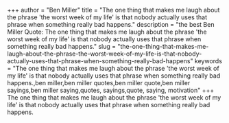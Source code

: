 +++
author = "Ben Miller"
title = "The one thing that makes me laugh about the phrase 'the worst week of my life' is that nobody actually uses that phrase when something really bad happens."
description = "the best Ben Miller Quote: The one thing that makes me laugh about the phrase 'the worst week of my life' is that nobody actually uses that phrase when something really bad happens."
slug = "the-one-thing-that-makes-me-laugh-about-the-phrase-the-worst-week-of-my-life-is-that-nobody-actually-uses-that-phrase-when-something-really-bad-happens"
keywords = "The one thing that makes me laugh about the phrase 'the worst week of my life' is that nobody actually uses that phrase when something really bad happens.,ben miller,ben miller quotes,ben miller quote,ben miller sayings,ben miller saying,quotes, sayings,quote, saying, motivation"
+++
The one thing that makes me laugh about the phrase 'the worst week of my life' is that nobody actually uses that phrase when something really bad happens.
